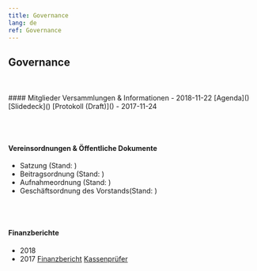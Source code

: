 ```yaml
---
title: Governance
lang: de
ref: Governance
---
```


## Governance
<br>
<br>
#### Mitglieder Versammlungen & Informationen
- 2018-11-22  [Agenda]() [Slidedeck]() [Protokoll (Draft)]()
- 2017-11-24

<br><br>
#### Vereinsordnungen & Öffentliche Dokumente
- Satzung (Stand: )
- Beitragsordnung (Stand: )
- Aufnahmeordnung (Stand: )
- Geschäftsordnung des Vorstands(Stand: )


<br><br>
#### Finanzberichte
- 2018
- 2017 [Finanzbericht]() [Kassenprüfer]()

<br><br>
